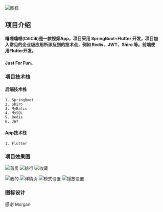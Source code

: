 
![图标](https://raw.githubusercontent.com/VincentTung/CiliCili/main/art/ic_launcher.png)
## 项目介绍

#### 嘻哩嘻哩(CiliCili)是一款视频App，项目采用 SpringBoot+Flutter 开发，项目加入常见的企业级应用所涉及到的技术点，例如 Redis、JWT、Shiro 等。前端使用Flutter开发。
#### Just For Fun。



### 项目技术栈

#### 后端技术栈

```text
1. SpringBoot
2. Shiro
3. MyBatis
4. MySQL
5. Redis
6. JWT
```

#### App技术栈

```text
1. Flutter
```

### 项目效果图
![首页](https://raw.githubusercontent.com/VincentTung/CiliCili/main/art/WechatIMG76.jpeg)
![排行](https://raw.githubusercontent.com/VincentTung/CiliCili/main/art/WechatIMG74.jpeg)
![收藏](https://raw.githubusercontent.com/VincentTung/CiliCili/main/art/WechatIMG73.jpeg)

![我的](https://raw.githubusercontent.com/VincentTung/CiliCili/main/art/WechatIMG77.jpeg)
![详情页](https://raw.githubusercontent.com/VincentTung/CiliCili/main/art/detail.png)
![模式设置](https://raw.githubusercontent.com/VincentTung/CiliCili/main/art/theme_set.png)
![播放设置](https://raw.githubusercontent.com/VincentTung/CiliCili/main/art/play_set.png)

### 图标设计
感谢 Morgan



